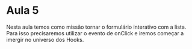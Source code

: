 # Aula 5

Nesta aula temos como missão tornar o formulário interativo com a lista. Para isso precisaremos utilizar o evento de onClick e iremos começar a imergir no universo dos Hooks.
